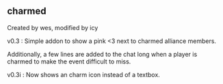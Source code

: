 ## charmed

Created by wes, modified by icy

v0.3 : Simple addon to show a pink <3 next to charmed alliance members.

Additionally, a few lines are added to the chat long when a player is charmed
to make the event difficult to miss.

v0.3i : Now shows an charm icon instead of a textbox.
